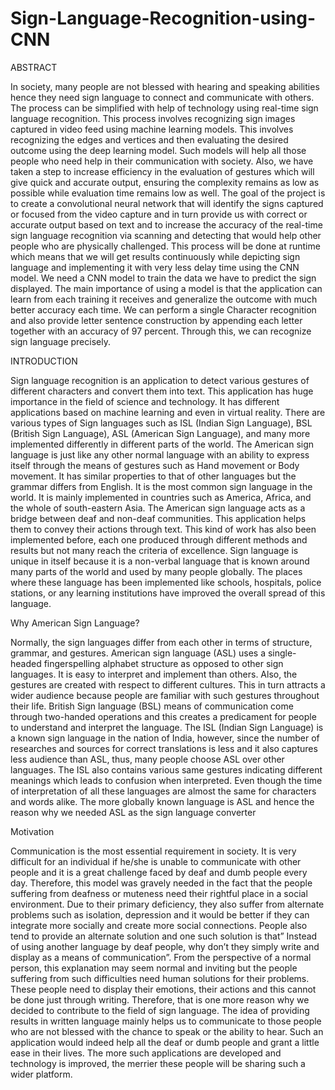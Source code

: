 # Sign-Language-Recognition-using-CNN

ABSTRACT
 
In society, many people are not blessed with hearing and speaking abilities hence they need sign language to connect and communicate with others. The process can be simplified with help of technology using real-time sign language recognition. This process involves recognizing sign images captured in video feed using machine learning models. This involves recognizing the edges and vertices and then evaluating the desired outcome using the deep learning model.
Such models will help all those people who need help in their communication with society. Also, we have taken a step to increase efficiency in the evaluation of gestures which will give quick and accurate output, ensuring the complexity remains as low as possible while evaluation time remains low as well.
The goal of the project is to create a convolutional neural network that will identify the signs captured or focused from the video capture and in turn provide us with correct or accurate output based on text and to increase the accuracy of the real-time sign language recognition via scanning and detecting that would help other people who are physically challenged.
This process will be done at runtime which means that we will get results continuously while depicting sign language and implementing it with very less delay time using the CNN model. We need a CNN model to train the data we have to predict the sign displayed. The main importance of using a model is that the application can learn from each training it receives and generalize the outcome with much better accuracy each time.
We can perform a single Character recognition and also provide letter sentence construction by appending each letter together with an accuracy of 97 percent. Through this, we can recognize sign language precisely.
 
 
INTRODUCTION
 
 Sign language recognition is an application to detect various gestures of different characters and convert them into text. This application has huge importance in the field of science and technology. It has different applications based on machine learning and even in virtual reality. There are various types of Sign languages such as ISL (Indian Sign Language), BSL (British Sign Language), ASL (American Sign Language), and many more implemented differently in different parts of the world. 
The American sign language is just like any other normal language with an ability to express itself through the means of gestures such as Hand movement or Body movement. It has similar properties to that of other languages but the grammar differs from English. It is the most common sign language in the world. It is mainly implemented in countries such as America, Africa, and the whole of south-eastern Asia.
The American sign language acts as a bridge between deaf and non-deaf communities. This application helps them to convey their actions through text. This kind of work has also been implemented before, each one produced through different methods and results but not many reach the criteria of excellence.
Sign language is unique in itself because it is a non-verbal language that is known around many parts of the world and used by many people globally. The places where these language has been implemented like schools, hospitals, police stations, or any learning institutions have improved the overall spread of this language. 

Why American Sign Language?
  
Normally, the sign languages differ from each other in terms of structure, grammar, and gestures. American sign language (ASL) uses a single-headed fingerspelling alphabet structure as opposed to other sign languages. It is easy to interpret and implement than others. Also, the gestures are created with respect to different cultures. This in turn attracts a wider audience because people are familiar with such gestures throughout their life. British Sign language (BSL) means of communication come through two-handed operations and this creates a predicament for people to understand and interpret the language. The ISL (Indian Sign Language) is a known sign language in the nation of India, however, since the number of researches and sources for correct translations is less and it also captures less audience than ASL, thus, many people choose ASL over other languages. The ISL also contains various same gestures indicating different meanings which leads to confusion when interpreted. Even though the time of interpretation of all these languages are almost the same for characters and words alike. The more globally known language is ASL and hence the reason why we needed ASL as the sign language converter

Motivation
 
Communication is the most essential requirement in society. It is very difficult for an individual if he/she is unable to communicate with other people and it is a great challenge faced by deaf and dumb people every day. Therefore, this model was gravely needed in the fact that the people suffering from deafness or muteness need their rightful place in a social environment. Due to their primary deficiency, they also suffer from alternate problems such as isolation, depression and it would be better if they can integrate more socially and create more social connections.
People also tend to provide an alternate solution and one such solution is that” Instead of using another language by deaf people, why don’t they simply write and display as a means of communication”. From the perspective of a normal person, this explanation may seem normal and inviting but the people suffering from such difficulties need human solutions for their problems. These people need to display their emotions, their actions and this cannot be done just through writing. Therefore, that is one more reason why we decided to contribute to the field of sign language.
The idea of providing results in written language mainly helps us to communicate to those people who are not blessed with the chance to speak or the ability to hear. Such an application would indeed help all the deaf or dumb people and grant a little ease in their lives. The more such applications are developed and technology is improved, the merrier these people will be sharing such a wider platform.
